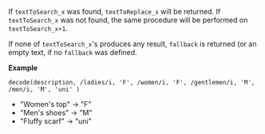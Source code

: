 If `textToSearch_x` was found, `textToReplace_x` will be returned. If `textToSearch_x` was not found, the same procedure
will be performed on `textToSearch_x+1`.

If none of `textToSearch_x`'s produces any result, `fallback` is returned (or an empty text,
if no `fallback` was defined.

**Example**

`
decode(description,
/ladies/i, 'F',
/women/i, 'F',
/gentlemen/i, 'M',
/men/i, 'M',
'uni'
)
`
- "Women's top" &#8594; "F"
- "Men's shoes" &#8594; "M"
- "Fluffy scarf" &#8594; "uni"
